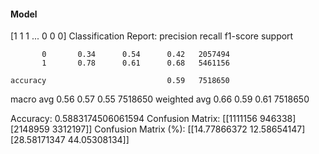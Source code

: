 #### Model
[1 1 1 ... 0 0 0]
Classification Report:
              precision    recall  f1-score   support

           0       0.34      0.54      0.42   2057494
           1       0.78      0.61      0.68   5461156

    accuracy                           0.59   7518650
   macro avg       0.56      0.57      0.55   7518650
weighted avg       0.66      0.59      0.61   7518650

Accuracy: 0.5883174506061594
Confusion Matrix:
[[1111156  946338]
 [2148959 3312197]]
Confusion Matrix (%):
[[14.77866372 12.58654147]
 [28.58171347 44.05308134]]
